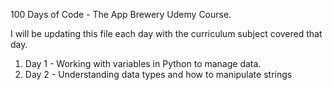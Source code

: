 100 Days of Code - The App Brewery Udemy Course.

I will be updating this file each day with the curriculum subject covered that day.

1. Day 1 - Working with variables in Python to manage data.
2. Day 2 - Understanding data types and how to manipulate strings

